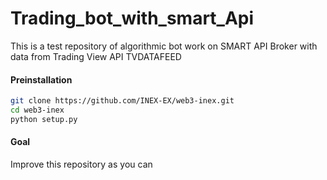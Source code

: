 # Trading_bot_with_smart_Api

This is a test repository of algorithmic bot work on SMART API Broker with data from Trading View API TVDATAFEED

#### Preinstallation

```bash
git clone https://github.com/INEX-EX/web3-inex.git
cd web3-inex
python setup.py
```
#### Goal

Improve this repository as you can